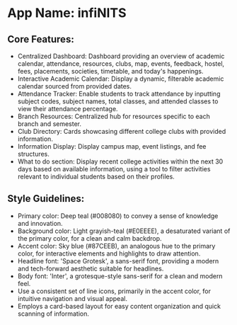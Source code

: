 # **App Name**: infiNITS

## Core Features:

- Centralized Dashboard: Dashboard providing an overview of academic calendar, attendance, resources, clubs, map, events, feedback, hostel, fees, placements, societies, timetable, and today's happenings.
- Interactive Academic Calendar: Display a dynamic, filterable academic calendar sourced from provided dates.
- Attendance Tracker: Enable students to track attendance by inputting subject codes, subject names, total classes, and attended classes to view their attendance percentage.
- Branch Resources: Centralized hub for resources specific to each branch and semester.
- Club Directory: Cards showcasing different college clubs with provided information.
- Information Display: Display campus map, event listings, and fee structures.
- What to do section: Display recent college activities within the next 30 days based on available information, using a tool to filter activities relevant to individual students based on their profiles.

## Style Guidelines:

- Primary color: Deep teal (#008080) to convey a sense of knowledge and innovation.
- Background color: Light grayish-teal (#E0EEEE), a desaturated variant of the primary color, for a clean and calm backdrop.
- Accent color: Sky blue (#87CEEB), an analogous hue to the primary color, for interactive elements and highlights to draw attention.
- Headline font: 'Space Grotesk', a sans-serif font, providing a modern and tech-forward aesthetic suitable for headlines.
- Body font: 'Inter', a grotesque-style sans-serif for a clean and modern feel.
- Use a consistent set of line icons, primarily in the accent color, for intuitive navigation and visual appeal.
- Employs a card-based layout for easy content organization and quick scanning of information.